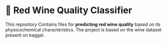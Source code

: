 # 🍷 Red Wine Quality Classifier 

This repository Contains files for **predicting red wine quality** based on its physicochemical characteristics. The project is based on the wine dataset present on kaggel.

